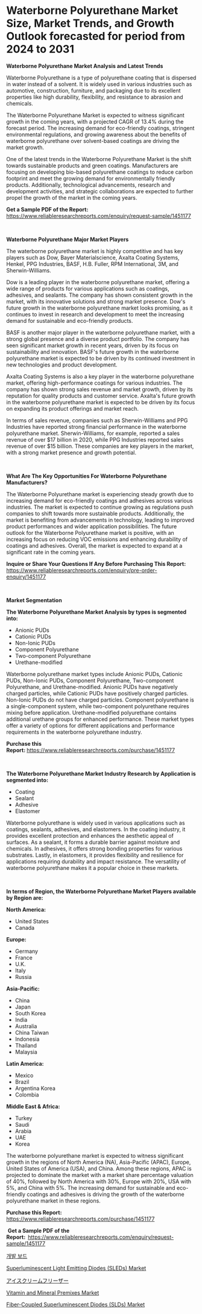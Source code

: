 <p><h1>Waterborne Polyurethane Market Size, Market Trends, and Growth Outlook forecasted for period from 2024 to 2031</h1></p><p><strong>Waterborne Polyurethane Market Analysis and Latest Trends</strong></p>
<p><p>Waterborne Polyurethane is a type of polyurethane coating that is dispersed in water instead of a solvent. It is widely used in various industries such as automotive, construction, furniture, and packaging due to its excellent properties like high durability, flexibility, and resistance to abrasion and chemicals.</p><p>The Waterborne Polyurethane Market is expected to witness significant growth in the coming years, with a projected CAGR of 13.4% during the forecast period. The increasing demand for eco-friendly coatings, stringent environmental regulations, and growing awareness about the benefits of waterborne polyurethane over solvent-based coatings are driving the market growth.</p><p>One of the latest trends in the Waterborne Polyurethane Market is the shift towards sustainable products and green coatings. Manufacturers are focusing on developing bio-based polyurethane coatings to reduce carbon footprint and meet the growing demand for environmentally friendly products. Additionally, technological advancements, research and development activities, and strategic collaborations are expected to further propel the growth of the market in the coming years.</p></p>
<p><strong>Get a Sample PDF of the Report:&nbsp;</strong> <a href="https://www.reliableresearchreports.com/enquiry/request-sample/1451177">https://www.reliableresearchreports.com/enquiry/request-sample/1451177</a></p>
<p>&nbsp;</p>
<p><strong>Waterborne Polyurethane Major Market Players</strong></p>
<p><p>The waterborne polyurethane market is highly competitive and has key players such as Dow, Bayer Materialscience, Axalta Coating Systems, Henkel, PPG Industries, BASF, H.B. Fuller, RPM International, 3M, and Sherwin-Williams. </p><p>Dow is a leading player in the waterborne polyurethane market, offering a wide range of products for various applications such as coatings, adhesives, and sealants. The company has shown consistent growth in the market, with its innovative solutions and strong market presence. Dow's future growth in the waterborne polyurethane market looks promising, as it continues to invest in research and development to meet the increasing demand for sustainable and eco-friendly products.</p><p>BASF is another major player in the waterborne polyurethane market, with a strong global presence and a diverse product portfolio. The company has seen significant market growth in recent years, driven by its focus on sustainability and innovation. BASF's future growth in the waterborne polyurethane market is expected to be driven by its continued investment in new technologies and product development.</p><p>Axalta Coating Systems is also a key player in the waterborne polyurethane market, offering high-performance coatings for various industries. The company has shown strong sales revenue and market growth, driven by its reputation for quality products and customer service. Axalta's future growth in the waterborne polyurethane market is expected to be driven by its focus on expanding its product offerings and market reach.</p><p>In terms of sales revenue, companies such as Sherwin-Williams and PPG Industries have reported strong financial performance in the waterborne polyurethane market. Sherwin-Williams, for example, reported a sales revenue of over $17 billion in 2020, while PPG Industries reported sales revenue of over $15 billion. These companies are key players in the market, with a strong market presence and growth potential.</p></p>
<p>&nbsp;</p>
<p><strong>What Are The Key Opportunities For Waterborne Polyurethane Manufacturers?</strong></p>
<p><p>The Waterborne Polyurethane market is experiencing steady growth due to increasing demand for eco-friendly coatings and adhesives across various industries. The market is expected to continue growing as regulations push companies to shift towards more sustainable products. Additionally, the market is benefiting from advancements in technology, leading to improved product performances and wider application possibilities. The future outlook for the Waterborne Polyurethane market is positive, with an increasing focus on reducing VOC emissions and enhancing durability of coatings and adhesives. Overall, the market is expected to expand at a significant rate in the coming years.</p></p>
<p><strong>Inquire or Share Your Questions If Any Before Purchasing This Report:</strong> <a href="https://www.reliableresearchreports.com/enquiry/pre-order-enquiry/1451177">https://www.reliableresearchreports.com/enquiry/pre-order-enquiry/1451177</a></p>
<p>&nbsp;</p>
<p><strong>Market Segmentation</strong></p>
<p><strong>The Waterborne Polyurethane Market Analysis by types is segmented into:</strong></p>
<p><ul><li>Anionic PUDs</li><li>Cationic PUDs</li><li>Non-Ionic PUDs</li><li>Component Polyurethane</li><li>Two-component Polyurethane</li><li>Urethane-modified</li></ul></p>
<p><p>Waterborne polyurethane market types include Anionic PUDs, Cationic PUDs, Non-Ionic PUDs, Component Polyurethane, Two-component Polyurethane, and Urethane-modified. Anionic PUDs have negatively charged particles, while Cationic PUDs have positively charged particles. Non-Ionic PUDs do not have charged particles. Component polyurethane is a single-component system, while two-component polyurethane requires mixing before application. Urethane-modified polyurethane contains additional urethane groups for enhanced performance. These market types offer a variety of options for different applications and performance requirements in the waterborne polyurethane industry.</p></p>
<p><strong>Purchase this Report:&nbsp;</strong><a href="https://www.reliableresearchreports.com/purchase/1451177">https://www.reliableresearchreports.com/purchase/1451177</a></p>
<p>&nbsp;</p>
<p><strong>The Waterborne Polyurethane Market Industry Research by Application is segmented into:</strong></p>
<p><ul><li>Coating</li><li>Sealant</li><li>Adhesive</li><li>Elastomer</li></ul></p>
<p><p>Waterborne polyurethane is widely used in various applications such as coatings, sealants, adhesives, and elastomers. In the coating industry, it provides excellent protection and enhances the aesthetic appeal of surfaces. As a sealant, it forms a durable barrier against moisture and chemicals. In adhesives, it offers strong bonding properties for various substrates. Lastly, in elastomers, it provides flexibility and resilience for applications requiring durability and impact resistance. The versatility of waterborne polyurethane makes it a popular choice in these markets.</p></p>
<p>&nbsp;</p>
<p><strong>In terms of Region, the Waterborne Polyurethane Market Players available by Region are:</strong></p>
<p>
    <p> <strong> North America: </strong>
        <ul>
            <li>United States</li>
            <li>Canada</li>
        </ul>
        </p> 
    <p> <strong> Europe: </strong>
        <ul>
            <li>Germany</li>
            <li>France</li>
            <li>U.K.</li>
            <li>Italy</li>
            <li>Russia</li>
        </ul>
        </p> 
    <p> <strong> Asia-Pacific: </strong>
        <ul>
            <li>China</li>
            <li>Japan</li>
            <li>South Korea</li>
            <li>India</li>
            <li>Australia</li>
            <li>China Taiwan</li>
            <li>Indonesia</li>
            <li>Thailand</li>
            <li>Malaysia</li>
        </ul>
        </p> 
    <p> <strong> Latin America: </strong>
        <ul>
            <li>Mexico</li>
            <li>Brazil</li>
            <li>Argentina Korea</li>
            <li>Colombia</li>
        </ul>
        </p> 
    <p> <strong> Middle East & Africa: </strong>
        <ul>
            <li>Turkey</li>
            <li>Saudi</li>
            <li>Arabia</li>
            <li>UAE</li>
            <li>Korea</li>
        </ul>
    </p>
    </p>
<p><p>The waterborne polyurethane market is expected to witness significant growth in the regions of North America (NA), Asia-Pacific (APAC), Europe, United States of America (USA), and China. Among these regions, APAC is projected to dominate the market with a market share percentage valuation of 40%, followed by North America with 30%, Europe with 20%, USA with 5%, and China with 5%. The increasing demand for sustainable and eco-friendly coatings and adhesives is driving the growth of the waterborne polyurethane market in these regions.</p></p>
<p><strong>Purchase this Report: </strong><a href="https://www.reliableresearchreports.com/purchase/1451177">https://www.reliableresearchreports.com/purchase/1451177</a></p>
<p>&nbsp;<strong>Get a Sample PDF of the Report:&nbsp;&nbsp;</strong><a href="https://www.reliableresearchreports.com/enquiry/request-sample/1451177">https://www.reliableresearchreports.com/enquiry/request-sample/1451177</a></p>
<p><strong></strong></p>
<p><p><a href="https://github.com/oajzkywllm460/Market-Research-Report-List-1/blob/main/5054381190962.md">개발 보드</a></p><p><a href="https://issuu.com/reportprime-2/docs/superluminescent-light-emitting-diodes-sleds-marke">Superluminescent Light Emitting Diodes (SLEDs) Market</a></p><p><a href="https://github.com/mreklxf44233/Market-Research-Report-List-1/blob/main/7981207191117.md">アイスクリームフリーザー</a></p><p><a href="https://github.com/angelajermaine/Market-Research-Report-List-2/blob/main/vitamin-and-mineral-premixes-market.md">Vitamin and Mineral Premixes Market</a></p><p><a href="https://issuu.com/reportprime-2/docs/fiber-coupled-superluminescent-diodes-slds-market-">Fiber-Coupled Superluminescent Diodes (SLDs) Market</a></p></p>